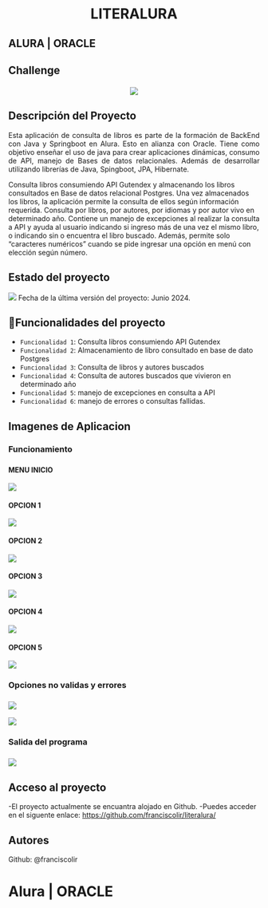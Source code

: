 <h1 align="center"> LITERALURA </h1>

<h2>ALURA | ORACLE<h2/>
Challenge

  <p align="center">
   <img src= https://github.com/franciscolir/literalura/assets/75907947/726123a9-6101-4590-a805-8cf214a04a24 >
   </p>
   
## Descripción del Proyecto

<p align="justify">
Esta aplicación de consulta de libros es parte de la formación de BackEnd con Java y Springboot en Alura. Esto en alianza con Oracle.
Tiene como objetivo enseñar el uso de java para crear aplicaciones dinámicas, consumo de API, manejo de Bases de datos relacionales. Además de desarrollar utilizando librerías de Java, Spingboot, JPA, Hibernate.

Consulta libros consumiendo API Gutendex y almacenando los libros consultados en Base de datos relacional Postgres. Una vez almacenados los libros, la aplicación permite la consulta de ellos según información requerida. Consulta por libros, por autores, por idiomas y por autor vivo en determinado año. 
Contiene un manejo de excepciones al realizar la consulta a API y ayuda al usuario indicando si ingreso más de una vez el mismo libro, o indicando sin o encuentra el libro buscado. Además, permite solo “caracteres numéricos” cuando se pide ingresar una opción en menú con elección según número.

   </p>
   
## Estado del proyecto
   <p align="left">
   <img src="https://img.shields.io/badge/STATUS-TESTING-green">
   Fecha de la última versión del proyecto: Junio 2024.
   </p>
   
## :hammer:Funcionalidades del proyecto

- `Funcionalidad 1`: Consulta libros consumiendo API Gutendex
- `Funcionalidad 2`: Almacenamiento de libro consultado en base de dato Postgres
- `Funcionalidad 3`: Consulta de libros y autores buscados
- `Funcionalidad 4`: Consulta de autores buscados que vivieron en determinado año
- `Funcionalidad 5`: manejo de excepciones en consulta a API
- `Funcionalidad 6`: manejo de errores o consultas fallidas.



## Imagenes de Aplicacion
<h3>Funcionamiento<h3/>

  <h4> MENU INICIO</h4>
  <p align="left">
   <img src=https://github.com/franciscolir/literalura/assets/75907947/c8b5da89-4823-4c82-ba75-33d535fbbf1f>
   </p>

   <h4> OPCION 1</h4>
  <p align="left">
   <img src= https://github.com/franciscolir/literalura/assets/75907947/52373c83-b452-450a-aecf-cab8f9aec9a8>
   </p>

   <h4> OPCION 2</h4>
   <p align="left">
   <img src= https://github.com/franciscolir/literalura/assets/75907947/77907ac4-136d-475a-951e-c27f98213d3f>
   </p>

   <h4> OPCION 3</h4>
   <p align="left">
   <img src=https://github.com/franciscolir/literalura/assets/75907947/8be8ff27-ea06-48cb-b25f-9ee4030ecb69>
    </p>

  <h4> OPCION 4</h4>
  <p align="left">
  <img src= https://github.com/franciscolir/literalura/assets/75907947/56f2f5f5-3632-4d9b-b57b-63ef95494d38>
     </p>

  <h4> OPCION 5</h4>
   <p align="left">
   <img src= https://github.com/franciscolir/literalura/assets/75907947/9b044a4b-26bd-41fb-a2c8-cb2a8194bd7a >
     </p>
     
  <h3>Opciones no validas y errores<h3/>
     <p align="left">
   <img src= https://github.com/franciscolir/literalura/assets/75907947/97d7b826-19e0-4987-b06e-b5d345c0dabf>
     </p>
    
  <p align="left">
   <img src= https://github.com/franciscolir/literalura/assets/75907947/90a42c1b-f920-408d-8df0-fc42f4990f12>
   </p>
   
  <h3>Salida del programa<h3/> 
     <p align="left">
   <img src= https://github.com/franciscolir/literalura/assets/75907947/505efa40-4aa2-46b3-bd67-09c3d33b114a>
     </p>
        
## Acceso al proyecto
-El proyecto actualmente se encuantra alojado en Github. 
-Puedes acceder en el siguente enlace: https://github.com/franciscolir/literalura/

## Autores

Github: @franciscolir
# Alura | ORACLE
